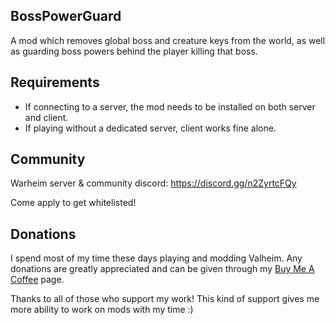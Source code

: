 BossPowerGuard
--------------

A mod which removes global boss and creature keys from the world, as well as guarding
boss powers behind the player killing that boss.

## Requirements

* If connecting to a server, the mod needs to be installed on both server and client.
* If playing without a dedicated server, client works fine alone.

## Community

Warheim server & community discord: https://discord.gg/n2ZyrtcFQy

Come apply to get whitelisted!

## Donations

I spend most of my time these days playing and modding Valheim. Any donations are greatly appreciated and can be given through my [Buy Me A Coffee](https://www.buymeacoffee.com/kevver) page.

Thanks to all of those who support my work! This kind of support gives me more ability to work on mods with my time :)
